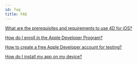 ```yaml
---
id: faq
title: FAQ
---
```


[What are the prerequisites and requirements to use 4D for iOS?](prerequisites.html)

[How do I enroll in the Apple Developer Program?](Deployment.html)

[How to create a free Apple Developer account for testing?](Freedeveloperaccount.html)

[How do I install my app on my device?](InstallonDevice.html)



